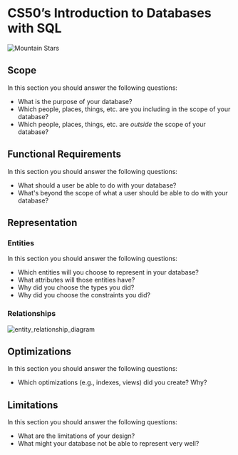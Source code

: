 # CS50’s Introduction to Databases with SQL
![Mountain   Stars](https://github.com/user-attachments/assets/ecce4111-4fc6-4707-99c8-9a9eaabc9f8f)

## Scope
In this section you should answer the following questions:

* What is the purpose of your database?
* Which people, places, things, etc. are you including in the scope of your database?
* Which people, places, things, etc. are *outside* the scope of your database?

## Functional Requirements
In this section you should answer the following questions:

* What should a user be able to do with your database?
* What's beyond the scope of what a user should be able to do with your database?

## Representation
### Entities
In this section you should answer the following questions:

* Which entities will you choose to represent in your database?
* What attributes will those entities have?
* Why did you choose the types you did?
* Why did you choose the constraints you did?

### Relationships
![entity_relationship_diagram](https://github.com/user-attachments/assets/206ddb3b-ebfe-41dc-8cde-8a4b228485ff)

## Optimizations

In this section you should answer the following questions:

* Which optimizations (e.g., indexes, views) did you create? Why?

## Limitations

In this section you should answer the following questions:

* What are the limitations of your design?
* What might your database not be able to represent very well?
